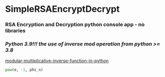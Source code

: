 # SimpleRSAEncryptDecrypt
### RSA Encryption and Decryption python console app - no libraries
### *Python 3.9!!! the use of inverse mod operation from python >= 3.8*
[modular-multiplicative-inverse-function-in-python](https://stackoverflow.com/questions/4798654/modular-multiplicative-inverse-function-in-python)

```python
pow(e, -1, phi_n)

